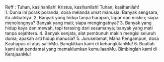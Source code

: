 Reff :
Tuhan, kasihanilah!
Kristus, kasihanilah!
Tuhan, kasihanilah!
<br>
1.
Dunia ini porak poranda, dosa melanda umat manusia;
Banyak sengsara, itu akibatnya.
2.
Banyak yang hidup tanpa harapan, lapar dan miskin;
siapa menolongnya? Banyak yang mati; siapa mengingatnya?
3.
Banyak yang hidup kaya dan mewah, tapi terasing dari sesamanya;
banyak yang mati tanpa sejahtera.
4.
Banyak senjata, alat pembunuh makin mengisi seluruh dunia;
apakah arti hidup manusia?
5.
Juruselamat, Maha Pengampun, dosa Kauhapus di atas salibMu.
Bangkitkan kami di kebangkitanMu!
6.
Buatlah kami alat pendamai yang memaklumkan kemuliaanMu.
Bimbinglah kami di KerajaanMu!
